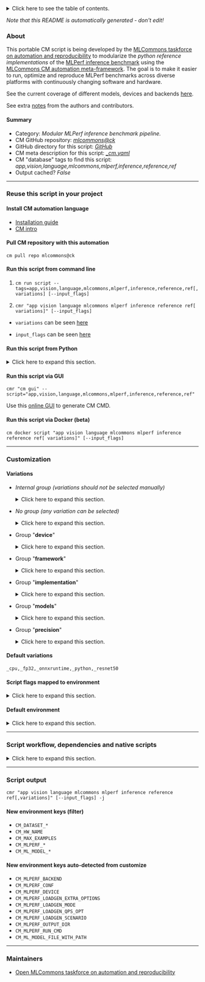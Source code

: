 <details>
<summary>Click here to see the table of contents.</summary>

* [About](#about)
* [Summary](#summary)
* [Reuse this script in your project](#reuse-this-script-in-your-project)
  * [ Install CM automation language](#install-cm-automation-language)
  * [ Check CM script flags](#check-cm-script-flags)
  * [ Run this script from command line](#run-this-script-from-command-line)
  * [ Run this script from Python](#run-this-script-from-python)
  * [ Run this script via GUI](#run-this-script-via-gui)
  * [ Run this script via Docker (beta)](#run-this-script-via-docker-(beta))
* [Customization](#customization)
  * [ Variations](#variations)
  * [ Script flags mapped to environment](#script-flags-mapped-to-environment)
  * [ Default environment](#default-environment)
* [Script workflow, dependencies and native scripts](#script-workflow-dependencies-and-native-scripts)
* [Script output](#script-output)
* [New environment keys (filter)](#new-environment-keys-(filter))
* [New environment keys auto-detected from customize](#new-environment-keys-auto-detected-from-customize)
* [Maintainers](#maintainers)

</details>

*Note that this README is automatically generated - don't edit!*

### About

This portable CM script is being developed by the [MLCommons taskforce on automation and reproducibility](https://github.com/mlcommons/ck/blob/master/docs/mlperf-education-workgroup.md)
to modularize the *python reference implementations* of the [MLPerf inference benchmark](https://github.com/mlcommons/inference) 
using the [MLCommons CM automation meta-framework](https://github.com/mlcommons/ck).
The goal is to make it easier to run, optimize and reproduce MLPerf benchmarks 
across diverse platforms with continuously changing software and hardware.

See the current coverage of different models, devices and backends [here](README-extra.md#current-coverage).


See extra [notes](README-extra.md) from the authors and contributors.

#### Summary

* Category: *Modular MLPerf inference benchmark pipeline.*
* CM GitHub repository: *[mlcommons@ck](https://github.com/mlcommons/ck/tree/master/cm-mlops)*
* GitHub directory for this script: *[GitHub](https://github.com/mlcommons/ck/tree/master/cm-mlops/script/app-mlperf-inference-reference)*
* CM meta description for this script: *[_cm.yaml](_cm.yaml)*
* CM "database" tags to find this script: *app,vision,language,mlcommons,mlperf,inference,reference,ref*
* Output cached? *False*
___
### Reuse this script in your project

#### Install CM automation language

* [Installation guide](https://github.com/mlcommons/ck/blob/master/docs/installation.md)
* [CM intro](https://doi.org/10.5281/zenodo.8105339)

#### Pull CM repository with this automation

```cm pull repo mlcommons@ck```


#### Run this script from command line

1. `cm run script --tags=app,vision,language,mlcommons,mlperf,inference,reference,ref[,variations] [--input_flags]`

2. `cmr "app vision language mlcommons mlperf inference reference ref[ variations]" [--input_flags]`

* `variations` can be seen [here](#variations)

* `input_flags` can be seen [here](#script-flags-mapped-to-environment)

#### Run this script from Python

<details>
<summary>Click here to expand this section.</summary>

```python

import cmind

r = cmind.access({'action':'run'
                  'automation':'script',
                  'tags':'app,vision,language,mlcommons,mlperf,inference,reference,ref'
                  'out':'con',
                  ...
                  (other input keys for this script)
                  ...
                 })

if r['return']>0:
    print (r['error'])

```

</details>


#### Run this script via GUI

```cmr "cm gui" --script="app,vision,language,mlcommons,mlperf,inference,reference,ref"```

Use this [online GUI](https://cKnowledge.org/cm-gui/?tags=app,vision,language,mlcommons,mlperf,inference,reference,ref) to generate CM CMD.

#### Run this script via Docker (beta)

`cm docker script "app vision language mlcommons mlperf inference reference ref[ variations]" [--input_flags]`

___
### Customization


#### Variations

  * *Internal group (variations should not be selected manually)*
    <details>
    <summary>Click here to expand this section.</summary>

    * `_gptj_`
      - Workflow:
        1. ***Read "deps" on other CM scripts***
           * get,generic-python-lib,_torch
             - CM script: [get-generic-python-lib](https://github.com/mlcommons/ck/tree/master/cm-mlops/script/get-generic-python-lib)
           * get,generic-python-lib,_package.datasets
             - CM script: [get-generic-python-lib](https://github.com/mlcommons/ck/tree/master/cm-mlops/script/get-generic-python-lib)
           * get,generic-python-lib,_package.attrs
             - CM script: [get-generic-python-lib](https://github.com/mlcommons/ck/tree/master/cm-mlops/script/get-generic-python-lib)
           * get,generic-python-lib,_package.accelerate
             - CM script: [get-generic-python-lib](https://github.com/mlcommons/ck/tree/master/cm-mlops/script/get-generic-python-lib)
    * `_llama2-70b_`
      - Workflow:
        1. ***Read "deps" on other CM scripts***
           * get,generic-python-lib,_package.transformers
             * CM names: `--adr.['transformers']...`
             - CM script: [get-generic-python-lib](https://github.com/mlcommons/ck/tree/master/cm-mlops/script/get-generic-python-lib)
           * get,generic-python-lib,_package.datasets
             * CM names: `--adr.['datasets']...`
             - CM script: [get-generic-python-lib](https://github.com/mlcommons/ck/tree/master/cm-mlops/script/get-generic-python-lib)
           * get,generic-python-lib,_package.sentencepiece
             * CM names: `--adr.['sentencepiece']...`
             - CM script: [get-generic-python-lib](https://github.com/mlcommons/ck/tree/master/cm-mlops/script/get-generic-python-lib)
           * get,generic-python-lib,_package.protobuf
             * CM names: `--adr.['protobuf']...`
             - CM script: [get-generic-python-lib](https://github.com/mlcommons/ck/tree/master/cm-mlops/script/get-generic-python-lib)
           * get,generic-python-lib,_package.accelerate
             * CM names: `--adr.['accelerate']...`
             - CM script: [get-generic-python-lib](https://github.com/mlcommons/ck/tree/master/cm-mlops/script/get-generic-python-lib)
           * get,generic-python-lib,_package.absl-py
             * CM names: `--adr.['absl-py']...`
             - CM script: [get-generic-python-lib](https://github.com/mlcommons/ck/tree/master/cm-mlops/script/get-generic-python-lib)
           * get,generic-python-lib,_package.evaluate
             * CM names: `--adr.['evaluate']...`
             - CM script: [get-generic-python-lib](https://github.com/mlcommons/ck/tree/master/cm-mlops/script/get-generic-python-lib)
           * get,generic-python-lib,_package.nltk
             * CM names: `--adr.['nltk']...`
             - CM script: [get-generic-python-lib](https://github.com/mlcommons/ck/tree/master/cm-mlops/script/get-generic-python-lib)
           * get,generic-python-lib,_package.rouge-score
             * CM names: `--adr.['rouge-score']...`
             - CM script: [get-generic-python-lib](https://github.com/mlcommons/ck/tree/master/cm-mlops/script/get-generic-python-lib)

    </details>


  * *No group (any variation can be selected)*
    <details>
    <summary>Click here to expand this section.</summary>

    * `_3d-unet`
      - Environment variables:
        - *CM_TMP_IGNORE_MLPERF_QUERY_COUNT*: `True`
        - *CM_MLPERF_MODEL_SKIP_BATCHING*: `True`
      - Workflow:
        1. ***Read "deps" on other CM scripts***
           * get,generic-python-lib,_package.nibabel
             - CM script: [get-generic-python-lib](https://github.com/mlcommons/ck/tree/master/cm-mlops/script/get-generic-python-lib)
    * `_batch_size.#`
      - Environment variables:
        - *CM_MLPERF_LOADGEN_MAX_BATCHSIZE*: `#`
      - Workflow:
    * `_beam_size.#`
      - Environment variables:
        - *GPTJ_BEAM_SIZE*: `#`
      - Workflow:
    * `_bert`
      - Environment variables:
        - *CM_MLPERF_MODEL_SKIP_BATCHING*: `True`
      - Workflow:
        1. ***Read "deps" on other CM scripts***
           * get,generic-python-lib,_package.pydantic
             - CM script: [get-generic-python-lib](https://github.com/mlcommons/ck/tree/master/cm-mlops/script/get-generic-python-lib)
           * get,generic-python-lib,_tokenization
             - CM script: [get-generic-python-lib](https://github.com/mlcommons/ck/tree/master/cm-mlops/script/get-generic-python-lib)
           * get,generic-python-lib,_six
             - CM script: [get-generic-python-lib](https://github.com/mlcommons/ck/tree/master/cm-mlops/script/get-generic-python-lib)
           * get,generic-python-lib,_package.absl-py
             - CM script: [get-generic-python-lib](https://github.com/mlcommons/ck/tree/master/cm-mlops/script/get-generic-python-lib)
           * get,generic-python-lib,_protobuf
             * `if (CM_MLPERF_BACKEND in ['tf', 'tflite'])`
             * CM names: `--adr.['protobuf']...`
             - CM script: [get-generic-python-lib](https://github.com/mlcommons/ck/tree/master/cm-mlops/script/get-generic-python-lib)
           * get,generic-python-lib,_boto3
             * `if (CM_MLPERF_BACKEND  == pytorch)`
             - CM script: [get-generic-python-lib](https://github.com/mlcommons/ck/tree/master/cm-mlops/script/get-generic-python-lib)
           * get,generic-python-lib,_torch
             * CM names: `--adr.['ml-engine-pytorch', 'pytorch']...`
             - CM script: [get-generic-python-lib](https://github.com/mlcommons/ck/tree/master/cm-mlops/script/get-generic-python-lib)
    * `_dlrm`
      - Environment variables:
        - *CM_MLPERF_MODEL_SKIP_BATCHING*: `True`
      - Workflow:
        1. ***Read "deps" on other CM scripts***
           * get,dlrm,src
             * CM names: `--adr.['dlrm-src']...`
             - CM script: [get-dlrm](https://github.com/mlcommons/ck/tree/master/cm-mlops/script/get-dlrm)
           * get,generic-python-lib,_mlperf_logging
             - CM script: [get-generic-python-lib](https://github.com/mlcommons/ck/tree/master/cm-mlops/script/get-generic-python-lib)
           * get,generic-python-lib,_opencv-python
             - CM script: [get-generic-python-lib](https://github.com/mlcommons/ck/tree/master/cm-mlops/script/get-generic-python-lib)
           * get,generic-python-lib,_tensorboard
             - CM script: [get-generic-python-lib](https://github.com/mlcommons/ck/tree/master/cm-mlops/script/get-generic-python-lib)
           * get,generic-python-lib,_protobuf
             - CM script: [get-generic-python-lib](https://github.com/mlcommons/ck/tree/master/cm-mlops/script/get-generic-python-lib)
           * get,generic-python-lib,_scikit-learn
             - CM script: [get-generic-python-lib](https://github.com/mlcommons/ck/tree/master/cm-mlops/script/get-generic-python-lib)
           * get,generic-python-lib,_tqdm
             - CM script: [get-generic-python-lib](https://github.com/mlcommons/ck/tree/master/cm-mlops/script/get-generic-python-lib)
           * get,generic-python-lib,_onnx
             - CM script: [get-generic-python-lib](https://github.com/mlcommons/ck/tree/master/cm-mlops/script/get-generic-python-lib)
           * get,generic-python-lib,_numpy
             - CM script: [get-generic-python-lib](https://github.com/mlcommons/ck/tree/master/cm-mlops/script/get-generic-python-lib)
           * get,generic-python-lib,_package.torchrec
             - CM script: [get-generic-python-lib](https://github.com/mlcommons/ck/tree/master/cm-mlops/script/get-generic-python-lib)
           * get,generic-python-lib,_package.pyre-extensions
             - CM script: [get-generic-python-lib](https://github.com/mlcommons/ck/tree/master/cm-mlops/script/get-generic-python-lib)
           * get,generic-python-lib,_package.torchsnapshot
             - CM script: [get-generic-python-lib](https://github.com/mlcommons/ck/tree/master/cm-mlops/script/get-generic-python-lib)
    * `_multistream`
      - Environment variables:
        - *CM_MLPERF_LOADGEN_SCENARIO*: `MultiStream`
      - Workflow:
    * `_offline`
      - Environment variables:
        - *CM_MLPERF_LOADGEN_SCENARIO*: `Offline`
      - Workflow:
    * `_onnxruntime,cpu`
      - Environment variables:
        - *CM_MLPERF_BACKEND_VERSION*: `<<<CM_ONNXRUNTIME_VERSION>>>`
      - Workflow:
    * `_onnxruntime,cuda`
      - Environment variables:
        - *CM_MLPERF_BACKEND_VERSION*: `<<<CM_ONNXRUNTIME_GPU_VERSION>>>`
        - *ONNXRUNTIME_PREFERRED_EXECUTION_PROVIDER*: `CUDAExecutionProvider`
      - Workflow:
    * `_onnxruntime,rocm`
      - Environment variables:
        - *ONNXRUNTIME_PREFERRED_EXECUTION_PROVIDER*: `ROCMExecutionProvider`
        - *CM_MLPERF_BACKEND_VERSION*: `<<<CM_ONNXRUNTIME_TRAINING_VERSION>>>`
      - Workflow:
    * `_pytorch,rocm`
      - Workflow:
    * `_r2.1_default`
      - Environment variables:
        - *CM_RERUN*: `yes`
        - *CM_SKIP_SYS_UTILS*: `yes`
        - *CM_TEST_QUERY_COUNT*: `100`
      - Workflow:
    * `_server`
      - Environment variables:
        - *CM_MLPERF_LOADGEN_SCENARIO*: `Server`
      - Workflow:
    * `_singlestream`
      - Environment variables:
        - *CM_MLPERF_LOADGEN_SCENARIO*: `SingleStream`
      - Workflow:
    * `_tf,rocm`
      - Environment variables:
        - *CM_MLPERF_BACKEND_VERSION*: `<<<CM_TENSORFLOW_ROCM_VERSION>>>`
      - Workflow:
    * `_tpu,tflite`
      - Workflow:

    </details>


  * Group "**device**"
    <details>
    <summary>Click here to expand this section.</summary>

    * **`_cpu`** (default)
      - Environment variables:
        - *CM_MLPERF_DEVICE*: `cpu`
        - *CUDA_VISIBLE_DEVICES*: ``
        - *USE_CUDA*: `False`
        - *USE_GPU*: `False`
      - Workflow:
    * `_cuda`
      - Environment variables:
        - *CM_MLPERF_DEVICE*: `gpu`
        - *USE_CUDA*: `True`
        - *USE_GPU*: `True`
      - Workflow:
    * `_rocm`
      - Environment variables:
        - *CM_MLPERF_DEVICE*: `rocm`
        - *USE_GPU*: `True`
      - Workflow:
    * `_tpu`
      - Environment variables:
        - *CM_MLPERF_DEVICE*: `tpu`
      - Workflow:

    </details>


  * Group "**framework**"
    <details>
    <summary>Click here to expand this section.</summary>

    * `_deepsparse`
      - Environment variables:
        - *CM_MLPERF_BACKEND*: `deepsparse`
        - *CM_MLPERF_BACKEND_VERSION*: `<<<CM_DEEPSPARSE_VERSION>>>`
      - Workflow:
        1. ***Read "deps" on other CM scripts***
           * get,generic-python-lib,_deepsparse
             * `if (CM_HOST_PLATFORM_FLAVOR  != aarch64)`
             - CM script: [get-generic-python-lib](https://github.com/mlcommons/ck/tree/master/cm-mlops/script/get-generic-python-lib)
           * get,generic-python-lib,_package.deepsparse-nightly
             * `if (CM_HOST_PLATFORM_FLAVOR  == aarch64)`
             - CM script: [get-generic-python-lib](https://github.com/mlcommons/ck/tree/master/cm-mlops/script/get-generic-python-lib)
    * `_ncnn`
      - Environment variables:
        - *CM_MLPERF_BACKEND*: `ncnn`
        - *CM_MLPERF_BACKEND_VERSION*: `<<<CM_NCNN_VERSION>>>`
        - *CM_MLPERF_VISION_DATASET_OPTION*: `imagenet_pytorch`
      - Workflow:
    * **`_onnxruntime`** (default)
      - Environment variables:
        - *CM_MLPERF_BACKEND*: `onnxruntime`
      - Workflow:
    * `_pytorch`
      - Environment variables:
        - *CM_MLPERF_BACKEND*: `pytorch`
        - *CM_MLPERF_BACKEND_VERSION*: `<<<CM_TORCH_VERSION>>>`
      - Workflow:
    * `_ray`
      - Environment variables:
        - *CM_MLPERF_BACKEND*: `ray`
        - *CM_MLPERF_BACKEND_VERSION*: `<<<CM_TORCH_VERSION>>>`
      - Workflow:
    * `_tf`
      - Aliases: `_tensorflow`
      - Environment variables:
        - *CM_MLPERF_BACKEND*: `tf`
        - *CM_MLPERF_BACKEND_VERSION*: `<<<CM_TENSORFLOW_VERSION>>>`
      - Workflow:
    * `_tflite`
      - Environment variables:
        - *CM_MLPERF_BACKEND*: `tflite`
        - *CM_MLPERF_BACKEND_VERSION*: `<<<CM_TFLITE_VERSION>>>`
        - *CM_MLPERF_VISION_DATASET_OPTION*: `imagenet_tflite_tpu`
      - Workflow:
    * `_tvm-onnx`
      - Environment variables:
        - *CM_MLPERF_BACKEND*: `tvm-onnx`
        - *CM_MLPERF_BACKEND_VERSION*: `<<<CM_ONNXRUNTIME_VERSION>>>`
      - Workflow:
        1. ***Read "deps" on other CM scripts***
           * get,generic-python-lib,_onnx
             - CM script: [get-generic-python-lib](https://github.com/mlcommons/ck/tree/master/cm-mlops/script/get-generic-python-lib)
           * get,tvm
             * CM names: `--adr.['tvm']...`
             - CM script: [get-tvm](https://github.com/mlcommons/ck/tree/master/cm-mlops/script/get-tvm)
           * get,tvm-model,_onnx
             * CM names: `--adr.['tvm-model']...`
             - CM script: [get-tvm-model](https://github.com/mlcommons/ck/tree/master/cm-mlops/script/get-tvm-model)
    * `_tvm-pytorch`
      - Environment variables:
        - *CM_MLPERF_BACKEND*: `tvm-pytorch`
        - *CM_MLPERF_BACKEND_VERSION*: `<<<CM_TORCH_VERSION>>>`
        - *CM_PREPROCESS_PYTORCH*: `yes`
        - *MLPERF_TVM_TORCH_QUANTIZED_ENGINE*: `qnnpack`
      - Workflow:
        1. ***Read "deps" on other CM scripts***
           * get,generic-python-lib,_torch
             - CM script: [get-generic-python-lib](https://github.com/mlcommons/ck/tree/master/cm-mlops/script/get-generic-python-lib)
           * get,tvm
             * CM names: `--adr.['tvm']...`
             - CM script: [get-tvm](https://github.com/mlcommons/ck/tree/master/cm-mlops/script/get-tvm)
           * get,tvm-model,_pytorch
             * CM names: `--adr.['tvm-model']...`
             - CM script: [get-tvm-model](https://github.com/mlcommons/ck/tree/master/cm-mlops/script/get-tvm-model)
    * `_tvm-tflite`
      - Environment variables:
        - *CM_MLPERF_BACKEND*: `tvm-tflite`
        - *CM_MLPERF_BACKEND_VERSION*: `<<<CM_TVM-TFLITE_VERSION>>>`
      - Workflow:
        1. ***Read "deps" on other CM scripts***
           * get,generic-python-lib,_tflite
             - CM script: [get-generic-python-lib](https://github.com/mlcommons/ck/tree/master/cm-mlops/script/get-generic-python-lib)
           * get,tvm
             * CM names: `--adr.['tvm']...`
             - CM script: [get-tvm](https://github.com/mlcommons/ck/tree/master/cm-mlops/script/get-tvm)
           * get,tvm-model,_tflite
             * CM names: `--adr.['tvm-model']...`
             - CM script: [get-tvm-model](https://github.com/mlcommons/ck/tree/master/cm-mlops/script/get-tvm-model)

    </details>


  * Group "**implementation**"
    <details>
    <summary>Click here to expand this section.</summary>

    * **`_python`** (default)
      - Environment variables:
        - *CM_MLPERF_PYTHON*: `yes`
        - *CM_MLPERF_IMPLEMENTATION*: `reference`
      - Workflow:

    </details>


  * Group "**models**"
    <details>
    <summary>Click here to expand this section.</summary>

    * `_3d-unet-99`
      - Environment variables:
        - *CM_MODEL*: `3d-unet-99`
      - Workflow:
    * `_3d-unet-99.9`
      - Environment variables:
        - *CM_MODEL*: `3d-unet-99.9`
      - Workflow:
    * `_bert-99`
      - Environment variables:
        - *CM_MODEL*: `bert-99`
      - Workflow:
    * `_bert-99.9`
      - Environment variables:
        - *CM_MODEL*: `bert-99.9`
      - Workflow:
    * `_dlrm-99`
      - Environment variables:
        - *CM_MODEL*: `dlrm-99`
      - Workflow:
    * `_dlrm-99.9`
      - Environment variables:
        - *CM_MODEL*: `dlrm-99.9`
      - Workflow:
    * `_gptj-99`
      - Environment variables:
        - *CM_MODEL*: `gptj-99`
      - Workflow:
    * `_gptj-99.9`
      - Environment variables:
        - *CM_MODEL*: `gptj-99.9`
      - Workflow:
    * `_llama2-70b-99`
      - Environment variables:
        - *CM_MODEL*: `llama2-70b-99`
      - Workflow:
    * `_llama2-70b-99.9`
      - Environment variables:
        - *CM_MODEL*: `llama2-70b-99.9`
      - Workflow:
    * **`_resnet50`** (default)
      - Environment variables:
        - *CM_MODEL*: `resnet50`
        - *CM_MLPERF_USE_MLCOMMONS_RUN_SCRIPT*: `yes`
      - Workflow:
        1. ***Read "deps" on other CM scripts***
           * get,generic-python-lib,_opencv-python
             - CM script: [get-generic-python-lib](https://github.com/mlcommons/ck/tree/master/cm-mlops/script/get-generic-python-lib)
           * get,generic-python-lib,_numpy
             - CM script: [get-generic-python-lib](https://github.com/mlcommons/ck/tree/master/cm-mlops/script/get-generic-python-lib)
           * get,generic-python-lib,_pycocotools
             - CM script: [get-generic-python-lib](https://github.com/mlcommons/ck/tree/master/cm-mlops/script/get-generic-python-lib)
        1. ***Read "prehook_deps" on other CM scripts***
           * get,generic-python-lib,_protobuf
             * `if (CM_MLPERF_BACKEND in ['tf', 'tflite'])`
             * CM names: `--adr.['protobuf']...`
             - CM script: [get-generic-python-lib](https://github.com/mlcommons/ck/tree/master/cm-mlops/script/get-generic-python-lib)
    * `_retinanet`
      - Environment variables:
        - *CM_MODEL*: `retinanet`
        - *CM_MLPERF_USE_MLCOMMONS_RUN_SCRIPT*: `yes`
        - *CM_MLPERF_LOADGEN_MAX_BATCHSIZE*: `1`
      - Workflow:
        1. ***Read "deps" on other CM scripts***
           * get,generic-python-lib,_opencv-python
             - CM script: [get-generic-python-lib](https://github.com/mlcommons/ck/tree/master/cm-mlops/script/get-generic-python-lib)
           * get,generic-python-lib,_numpy
             - CM script: [get-generic-python-lib](https://github.com/mlcommons/ck/tree/master/cm-mlops/script/get-generic-python-lib)
           * get,generic-python-lib,_pycocotools
             - CM script: [get-generic-python-lib](https://github.com/mlcommons/ck/tree/master/cm-mlops/script/get-generic-python-lib)
    * `_rnnt`
      - Environment variables:
        - *CM_MODEL*: `rnnt`
        - *CM_MLPERF_MODEL_SKIP_BATCHING*: `True`
        - *CM_TMP_IGNORE_MLPERF_QUERY_COUNT*: `True`
      - Workflow:
        1. ***Read "deps" on other CM scripts***
           * get,generic-python-lib,_package.pydantic
             - CM script: [get-generic-python-lib](https://github.com/mlcommons/ck/tree/master/cm-mlops/script/get-generic-python-lib)
           * get,generic-python-lib,_librosa
             * CM names: `--adr.['librosa']...`
             - CM script: [get-generic-python-lib](https://github.com/mlcommons/ck/tree/master/cm-mlops/script/get-generic-python-lib)
           * get,generic-python-lib,_inflect
             - CM script: [get-generic-python-lib](https://github.com/mlcommons/ck/tree/master/cm-mlops/script/get-generic-python-lib)
           * get,generic-python-lib,_unidecode
             - CM script: [get-generic-python-lib](https://github.com/mlcommons/ck/tree/master/cm-mlops/script/get-generic-python-lib)
           * get,generic-python-lib,_toml
             - CM script: [get-generic-python-lib](https://github.com/mlcommons/ck/tree/master/cm-mlops/script/get-generic-python-lib)
    * `_sdxl`
      - Environment variables:
        - *CM_MODEL*: `stable-diffusion-xl`
        - *CM_NUM_THREADS*: `1`
      - Workflow:
        1. ***Read "deps" on other CM scripts***
           * get,generic-python-lib,_package.diffusers
             * CM names: `--adr.['diffusers']...`
             - CM script: [get-generic-python-lib](https://github.com/mlcommons/ck/tree/master/cm-mlops/script/get-generic-python-lib)
           * get,generic-python-lib,_package.transformers
             * CM names: `--adr.['transformers']...`
             - CM script: [get-generic-python-lib](https://github.com/mlcommons/ck/tree/master/cm-mlops/script/get-generic-python-lib)
           * get,generic-python-lib,_package.accelerate
             * CM names: `--adr.['accelerate']...`
             - CM script: [get-generic-python-lib](https://github.com/mlcommons/ck/tree/master/cm-mlops/script/get-generic-python-lib)
           * get,generic-python-lib,_package.torchmetrics
             * CM names: `--adr.['torchmetrics']...`
             - CM script: [get-generic-python-lib](https://github.com/mlcommons/ck/tree/master/cm-mlops/script/get-generic-python-lib)
           * get,generic-python-lib,_package.torch-fidelity
             * CM names: `--adr.['torch-fidelity']...`
             - CM script: [get-generic-python-lib](https://github.com/mlcommons/ck/tree/master/cm-mlops/script/get-generic-python-lib)
           * get,generic-python-lib,_package.open_clip_torch
             * CM names: `--adr.['open-clip']...`
             - CM script: [get-generic-python-lib](https://github.com/mlcommons/ck/tree/master/cm-mlops/script/get-generic-python-lib)
           * get,generic-python-lib,_package.scipy
             * CM names: `--adr.['scipy']...`
             - CM script: [get-generic-python-lib](https://github.com/mlcommons/ck/tree/master/cm-mlops/script/get-generic-python-lib)

    </details>


  * Group "**precision**"
    <details>
    <summary>Click here to expand this section.</summary>

    * `_bfloat16`
      - Environment variables:
        - *CM_MLPERF_QUANTIZATION*: `False`
        - *CM_MLPERF_MODEL_PRECISION*: `bfloat16`
      - Workflow:
    * `_float16`
      - Environment variables:
        - *CM_MLPERF_QUANTIZATION*: `False`
        - *CM_MLPERF_MODEL_PRECISION*: `float16`
      - Workflow:
    * **`_fp32`** (default)
      - Environment variables:
        - *CM_MLPERF_QUANTIZATION*: `False`
        - *CM_MLPERF_MODEL_PRECISION*: `float32`
      - Workflow:
    * `_int8`
      - Aliases: `_quantized`
      - Environment variables:
        - *CM_MLPERF_QUANTIZATION*: `True`
        - *CM_MLPERF_MODEL_PRECISION*: `int8`
      - Workflow:

    </details>


#### Default variations

`_cpu,_fp32,_onnxruntime,_python,_resnet50`

#### Script flags mapped to environment
<details>
<summary>Click here to expand this section.</summary>

* `--clean=value`  &rarr;  `CM_MLPERF_CLEAN_SUBMISSION_DIR=value`
* `--count=value`  &rarr;  `CM_MLPERF_LOADGEN_QUERY_COUNT=value`
* `--dataset=value`  &rarr;  `CM_MLPERF_VISION_DATASET_OPTION=value`
* `--dataset_args=value`  &rarr;  `CM_MLPERF_EXTRA_DATASET_ARGS=value`
* `--docker=value`  &rarr;  `CM_RUN_DOCKER_CONTAINER=value`
* `--hw_name=value`  &rarr;  `CM_HW_NAME=value`
* `--imagenet_path=value`  &rarr;  `IMAGENET_PATH=value`
* `--max_amps=value`  &rarr;  `CM_MLPERF_POWER_MAX_AMPS=value`
* `--max_batchsize=value`  &rarr;  `CM_MLPERF_LOADGEN_MAX_BATCHSIZE=value`
* `--max_volts=value`  &rarr;  `CM_MLPERF_POWER_MAX_VOLTS=value`
* `--mode=value`  &rarr;  `CM_MLPERF_LOADGEN_MODE=value`
* `--model=value`  &rarr;  `CM_MLPERF_CUSTOM_MODEL_PATH=value`
* `--multistream_target_latency=value`  &rarr;  `CM_MLPERF_LOADGEN_MULTISTREAM_TARGET_LATENCY=value`
* `--network=value`  &rarr;  `CM_NETWORK_LOADGEN=value`
* `--ntp_server=value`  &rarr;  `CM_MLPERF_POWER_NTP_SERVER=value`
* `--num_threads=value`  &rarr;  `CM_NUM_THREADS=value`
* `--offline_target_qps=value`  &rarr;  `CM_MLPERF_LOADGEN_OFFLINE_TARGET_QPS=value`
* `--output_dir=value`  &rarr;  `OUTPUT_BASE_DIR=value`
* `--power=value`  &rarr;  `CM_MLPERF_POWER=value`
* `--power_server=value`  &rarr;  `CM_MLPERF_POWER_SERVER_ADDRESS=value`
* `--regenerate_files=value`  &rarr;  `CM_REGENERATE_MEASURE_FILES=value`
* `--rerun=value`  &rarr;  `CM_RERUN=value`
* `--scenario=value`  &rarr;  `CM_MLPERF_LOADGEN_SCENARIO=value`
* `--server_target_qps=value`  &rarr;  `CM_MLPERF_LOADGEN_SERVER_TARGET_QPS=value`
* `--singlestream_target_latency=value`  &rarr;  `CM_MLPERF_LOADGEN_SINGLESTREAM_TARGET_LATENCY=value`
* `--sut_servers=value`  &rarr;  `CM_NETWORK_LOADGEN_SUT_SERVERS=value`
* `--target_latency=value`  &rarr;  `CM_MLPERF_LOADGEN_TARGET_LATENCY=value`
* `--target_qps=value`  &rarr;  `CM_MLPERF_LOADGEN_TARGET_QPS=value`
* `--test_query_count=value`  &rarr;  `CM_TEST_QUERY_COUNT=value`
* `--threads=value`  &rarr;  `CM_NUM_THREADS=value`

**Above CLI flags can be used in the Python CM API as follows:**

```python
r=cm.access({... , "clean":...}
```

</details>

#### Default environment

<details>
<summary>Click here to expand this section.</summary>

These keys can be updated via `--env.KEY=VALUE` or `env` dictionary in `@input.json` or using script flags.

* CM_MLPERF_LOADGEN_MODE: `accuracy`
* CM_MLPERF_LOADGEN_SCENARIO: `Offline`
* CM_OUTPUT_FOLDER_NAME: `test_results`
* CM_MLPERF_RUN_STYLE: `test`
* CM_TEST_QUERY_COUNT: `10`
* CM_MLPERF_QUANTIZATION: `False`
* CM_MLPERF_SUT_NAME_IMPLEMENTATION_PREFIX: `reference`
* CM_MLPERF_SUT_NAME_RUN_CONFIG_SUFFIX: ``

</details>

___
### Script workflow, dependencies and native scripts

<details>
<summary>Click here to expand this section.</summary>

  1. ***Read "deps" on other CM scripts from [meta](https://github.com/mlcommons/ck/tree/master/cm-mlops/script/app-mlperf-inference-reference/_cm.yaml)***
     * detect,os
       - CM script: [detect-os](https://github.com/mlcommons/ck/tree/master/cm-mlops/script/detect-os)
     * detect,cpu
       - CM script: [detect-cpu](https://github.com/mlcommons/ck/tree/master/cm-mlops/script/detect-cpu)
     * get,sys-utils-cm
       - CM script: [get-sys-utils-cm](https://github.com/mlcommons/ck/tree/master/cm-mlops/script/get-sys-utils-cm)
     * get,python
       * CM names: `--adr.['python', 'python3']...`
       - CM script: [get-python3](https://github.com/mlcommons/ck/tree/master/cm-mlops/script/get-python3)
     * get,cuda,_cudnn
       * `if (CM_MLPERF_DEVICE  == gpu AND CM_MLPERF_BACKEND in ['onnxruntime', 'tf', 'tflite'])`
       - CM script: [get-cuda](https://github.com/mlcommons/ck/tree/master/cm-mlops/script/get-cuda)
     * get,nvidia,tensorrt
       * `if (CM_MLPERF_BACKEND  == tensorrt)`
       - CM script: [get-tensorrt](https://github.com/mlcommons/ck/tree/master/cm-mlops/script/get-tensorrt)
     * get,generic-python-lib,_onnxruntime
       * `if (CM_MLPERF_BACKEND in ['onnxruntime', 'tvm-onnx'] AND CM_MLPERF_DEVICE in ['cpu', 'rocm'])`
       * CM names: `--adr.['ml-engine-onnxruntime', 'onnxruntime']...`
       - CM script: [get-generic-python-lib](https://github.com/mlcommons/ck/tree/master/cm-mlops/script/get-generic-python-lib)
     * get,generic-python-lib,_onnxruntime_gpu
       * `if (CM_MLPERF_BACKEND in ['onnxruntime', 'tvm-onnx'] AND CM_MLPERF_DEVICE  == gpu) AND (CM_MODEL not in ['3d-unet-99', '3d-unet-99.9'])`
       * CM names: `--adr.['ml-engine-onnxruntime-cuda']...`
       - CM script: [get-generic-python-lib](https://github.com/mlcommons/ck/tree/master/cm-mlops/script/get-generic-python-lib)
     * get,generic-python-lib,_onnxruntime
       * `if (CM_MLPERF_BACKEND  == onnxruntime AND CM_MLPERF_DEVICE  == gpu AND CM_MODEL in ['3d-unet-99', '3d-unet-99.9', 'resnet50'])`
       - CM script: [get-generic-python-lib](https://github.com/mlcommons/ck/tree/master/cm-mlops/script/get-generic-python-lib)
     * get,generic-python-lib,_onnxruntime_gpu
       * `if (CM_MLPERF_BACKEND  == onnxruntime AND CM_MLPERF_DEVICE  == gpu AND CM_MODEL in ['3d-unet-99', '3d-unet-99.9', 'resnet50'])`
       - CM script: [get-generic-python-lib](https://github.com/mlcommons/ck/tree/master/cm-mlops/script/get-generic-python-lib)
     * get,generic-python-lib,_torch
       * `if (CM_MLPERF_BACKEND in ['pytorch', 'tvm-pytorch'] AND CM_MLPERF_DEVICE in ['cpu', 'rocm'])`
       * CM names: `--adr.['ml-engine-pytorch', 'pytorch']...`
       - CM script: [get-generic-python-lib](https://github.com/mlcommons/ck/tree/master/cm-mlops/script/get-generic-python-lib)
     * get,generic-python-lib,_torch_cuda
       * `if (CM_MLPERF_BACKEND in ['pytorch', 'tvm-pytorch', 'ray'] AND CM_MLPERF_DEVICE  == gpu)`
       * CM names: `--adr.['ml-engine-pytorch', 'pytorch']...`
       - CM script: [get-generic-python-lib](https://github.com/mlcommons/ck/tree/master/cm-mlops/script/get-generic-python-lib)
     * get,generic-python-lib,_torchvision
       * `if (CM_MLPERF_BACKEND in ['pytorch', 'tvm-pytorch'] AND CM_MLPERF_DEVICE  == cpu)`
       * CM names: `--adr.['ml-engine-torchvision']...`
       - CM script: [get-generic-python-lib](https://github.com/mlcommons/ck/tree/master/cm-mlops/script/get-generic-python-lib)
     * get,generic-python-lib,_torchvision_cuda
       * `if (CM_MLPERF_BACKEND in ['pytorch', 'tvm-pytorch', 'ray'] AND CM_MLPERF_DEVICE  == gpu)`
       * CM names: `--adr.['ml-engine-torchvision']...`
       - CM script: [get-generic-python-lib](https://github.com/mlcommons/ck/tree/master/cm-mlops/script/get-generic-python-lib)
     * get,generic-python-lib,_tensorrt
       * `if (CM_MLPERF_BACKEND  == ray)`
       * CM names: `--adr.['ml-engine-tensorrt']...`
       - CM script: [get-generic-python-lib](https://github.com/mlcommons/ck/tree/master/cm-mlops/script/get-generic-python-lib)
     * get,generic-python-lib,_torch_tensorrt
       * `if (CM_MLPERF_BACKEND  == ray)`
       * CM names: `--adr.['ml-engine-torch_tensorrt']...`
       - CM script: [get-generic-python-lib](https://github.com/mlcommons/ck/tree/master/cm-mlops/script/get-generic-python-lib)
     * get,generic-python-lib,_ray
       * `if (CM_MLPERF_BACKEND  == ray)`
       * CM names: `--adr.['ray']...`
       - CM script: [get-generic-python-lib](https://github.com/mlcommons/ck/tree/master/cm-mlops/script/get-generic-python-lib)
     * get,generic-python-lib,_async_timeout
       * `if (CM_MLPERF_BACKEND  == ray)`
       * CM names: `--adr.['async_timeout']...`
       - CM script: [get-generic-python-lib](https://github.com/mlcommons/ck/tree/master/cm-mlops/script/get-generic-python-lib)
     * get,generic-python-lib,_transformers
       * `if (CM_MODEL in ['bert-99', 'bert-99.9', 'gptj-99', 'gptj-99.9'])`
       * CM names: `--adr.['ml-engine-transformers']...`
       - CM script: [get-generic-python-lib](https://github.com/mlcommons/ck/tree/master/cm-mlops/script/get-generic-python-lib)
     * get,generic-python-lib,_tensorflow
       * `if (CM_MLPERF_BACKEND in ['tf', 'tflite'])`
       * CM names: `--adr.['ml-engine-tensorflow', 'tensorflow']...`
       - CM script: [get-generic-python-lib](https://github.com/mlcommons/ck/tree/master/cm-mlops/script/get-generic-python-lib)
     * get,generic-python-lib,_package.ncnn
       * `if (CM_MLPERF_BACKEND  == ncnn)`
       * CM names: `--adr.['ml-engine-ncnn']...`
       - CM script: [get-generic-python-lib](https://github.com/mlcommons/ck/tree/master/cm-mlops/script/get-generic-python-lib)
     * get,ml-model,neural-magic,zoo
       * `if (CM_MLPERF_NEURALMAGIC_MODEL_ZOO_STUB  == on)`
       * CM names: `--adr.['custom-ml-model']...`
       - CM script: [get-ml-model-neuralmagic-zoo](https://github.com/mlcommons/ck/tree/master/cm-mlops/script/get-ml-model-neuralmagic-zoo)
     * get,ml-model,image-classification,resnet50
       * `if (CM_MODEL  == resnet50) AND (CM_MLPERF_CUSTOM_MODEL_PATH  != on)`
       * CM names: `--adr.['ml-model', 'resnet50-model']...`
       - CM script: [get-ml-model-resnet50](https://github.com/mlcommons/ck/tree/master/cm-mlops/script/get-ml-model-resnet50)
     * get,ml-model,object-detection,retinanet
       * `if (CM_MODEL  == retinanet)`
       * CM names: `--adr.['ml-model', 'retinanet-model']...`
       - CM script: [get-ml-model-retinanet](https://github.com/mlcommons/ck/tree/master/cm-mlops/script/get-ml-model-retinanet)
     * get,ml-model,large-language-model,gptj
       * `if (CM_MODEL in ['gptj-99', 'gptj-99.9'])`
       * CM names: `--adr.['ml-model', 'gptj-model', 'gpt-j-model']...`
       - CM script: [get-ml-model-gptj](https://github.com/mlcommons/ck/tree/master/cm-mlops/script/get-ml-model-gptj)
     * get,ml-model,object-detection,resnext50,fp32,_pytorch-weights
       * `if (CM_MLPERF_BACKEND  == pytorch AND CM_MLPERF_IMPLEMENTATION  == nvidia AND CM_MODEL  == retinanet)`
       * CM names: `--adr.['ml-model', 'retinanet-model']...`
       - *Warning: no scripts found*
     * get,ml-model,language-processing,bert-large
       * `if (CM_MODEL in ['bert-99', 'bert-99.9']) AND (CM_MLPERF_CUSTOM_MODEL_PATH  != on)`
       * CM names: `--adr.['ml-model', 'bert-model']...`
       - CM script: [get-ml-model-bert-large-squad](https://github.com/mlcommons/ck/tree/master/cm-mlops/script/get-ml-model-bert-large-squad)
     * get,ml-model,stable-diffusion,text-to-image,sdxl
       * `if (CM_MODEL  == stable-diffusion-xl) AND (CM_MLPERF_CUSTOM_MODEL_PATH  != on)`
       * CM names: `--adr.['ml-model', 'sdxl-model']...`
       - CM script: [get-ml-model-stable-diffusion](https://github.com/mlcommons/ck/tree/master/cm-mlops/script/get-ml-model-stable-diffusion)
     * get,ml-model,llama2
       * `if (CM_MODEL in ['llama2-70b-99', 'llama2-70b-99.9']) AND (CM_MLPERF_CUSTOM_MODEL_PATH  != on)`
       * CM names: `--adr.['ml-model', 'llama2-model']...`
       - CM script: [get-ml-model-llama2](https://github.com/mlcommons/ck/tree/master/cm-mlops/script/get-ml-model-llama2)
     * get,ml-model,medical-imaging,3d-unet
       * `if (CM_MODEL in ['3d-unet-99', '3d-unet-99.9'])`
       * CM names: `--adr.['ml-model', '3d-unet-model']...`
       - CM script: [get-ml-model-3d-unet-kits19](https://github.com/mlcommons/ck/tree/master/cm-mlops/script/get-ml-model-3d-unet-kits19)
     * get,ml-model,speech-recognition,rnnt
       * `if (CM_MODEL  == rnnt)`
       * CM names: `--adr.['ml-model', 'rnnt-model']...`
       - CM script: [get-ml-model-rnnt](https://github.com/mlcommons/ck/tree/master/cm-mlops/script/get-ml-model-rnnt)
     * get,ml-model,recommendation,dlrm
       * `if (CM_MODEL in ['dlrm-99', 'dlrm-99.9'])`
       * CM names: `--adr.['ml-model', 'dlrm-model']...`
       - CM script: [get-ml-model-dlrm-terabyte](https://github.com/mlcommons/ck/tree/master/cm-mlops/script/get-ml-model-dlrm-terabyte)
     * get,dataset,image-classification,imagenet,preprocessed
       * `if (CM_MODEL  == resnet50) AND (CM_MLPERF_VISION_DATASET_OPTION  != True)`
       * CM names: `--adr.['imagenet-preprocessed']...`
       - CM script: [get-preprocessed-dataset-imagenet](https://github.com/mlcommons/ck/tree/master/cm-mlops/script/get-preprocessed-dataset-imagenet)
     * get,dataset,image-classification,imagenet,preprocessed,_pytorch
       * `if (CM_MODEL  == resnet50 AND CM_MLPERF_VISION_DATASET_OPTION  == imagenet_pytorch)`
       * CM names: `--adr.['imagenet-preprocessed']...`
       - CM script: [get-preprocessed-dataset-imagenet](https://github.com/mlcommons/ck/tree/master/cm-mlops/script/get-preprocessed-dataset-imagenet)
     * get,dataset-aux,image-classification,imagenet-aux
       * `if (CM_MODEL  == resnet50)`
       - CM script: [get-dataset-imagenet-aux](https://github.com/mlcommons/ck/tree/master/cm-mlops/script/get-dataset-imagenet-aux)
     * get,dataset,object-detection,open-images,openimages,preprocessed,_validation
       * `if (CM_MODEL  == retinanet)`
       * CM names: `--adr.['openimages-preprocessed']...`
       - CM script: [get-preprocessed-dataset-openimages](https://github.com/mlcommons/ck/tree/master/cm-mlops/script/get-preprocessed-dataset-openimages)
     * get,dataset,cnndm,_validation
       * `if (CM_MODEL in ['gptj-99', 'gptj-99.9'])`
       * CM names: `--adr.['cnndm-preprocessed']...`
       - CM script: [get-dataset-cnndm](https://github.com/mlcommons/ck/tree/master/cm-mlops/script/get-dataset-cnndm)
     * get,dataset,squad,original
       * `if (CM_MODEL in ['bert-99', 'bert-99.9'])`
       * CM names: `--adr.['cnndm-preprocessed']...`
       - CM script: [get-dataset-squad](https://github.com/mlcommons/ck/tree/master/cm-mlops/script/get-dataset-squad)
     * get,dataset-aux,squad-vocab
       * `if (CM_MODEL in ['bert-99', 'bert-99.9'])`
       - CM script: [get-dataset-squad-vocab](https://github.com/mlcommons/ck/tree/master/cm-mlops/script/get-dataset-squad-vocab)
     * get,dataset,coco2014,_validation
       * `if (CM_MODEL  == stable-diffusion-xl)`
       * CM names: `--adr.['coco2014-preprocessed']...`
       - CM script: [get-dataset-coco2014](https://github.com/mlcommons/ck/tree/master/cm-mlops/script/get-dataset-coco2014)
     * get,preprocessed,dataset,openorca,_validation
       * `if (CM_MODEL in ['llama2-70b-99', 'llama2-70b-99.9'])`
       * CM names: `--adr.['openorca-preprocessed']...`
       - CM script: [get-preprocessed-dataset-openorca](https://github.com/mlcommons/ck/tree/master/cm-mlops/script/get-preprocessed-dataset-openorca)
     * get,dataset,kits19,preprocessed
       * `if (CM_MODEL in ['3d-unet-99', '3d-unet-99.9'])`
       * CM names: `--adr.['kits19-preprocessed']...`
       - CM script: [get-preprocessed-dataset-kits19](https://github.com/mlcommons/ck/tree/master/cm-mlops/script/get-preprocessed-dataset-kits19)
     * get,dataset,librispeech,preprocessed
       * `if (CM_MODEL  == rnnt)`
       * CM names: `--adr.['librispeech-preprocessed']...`
       - CM script: [get-preprocessed-dataset-librispeech](https://github.com/mlcommons/ck/tree/master/cm-mlops/script/get-preprocessed-dataset-librispeech)
     * get,dataset,criteo,preprocessed
       * `if (CM_MODEL in ['dlrm-99', 'dlrm-99.9'])`
       * CM names: `--adr.['criteo-preprocessed']...`
       - CM script: [get-preprocessed-dataset-criteo](https://github.com/mlcommons/ck/tree/master/cm-mlops/script/get-preprocessed-dataset-criteo)
     * generate,user-conf,mlperf,inference
       * CM names: `--adr.['user-conf-generator']...`
       - CM script: [generate-mlperf-inference-user-conf](https://github.com/mlcommons/ck/tree/master/cm-mlops/script/generate-mlperf-inference-user-conf)
     * get,loadgen
       * CM names: `--adr.['loadgen', 'mlperf-inference-loadgen']...`
       - CM script: [get-mlperf-inference-loadgen](https://github.com/mlcommons/ck/tree/master/cm-mlops/script/get-mlperf-inference-loadgen)
     * get,mlcommons,inference,src
       * CM names: `--adr.['inference-src']...`
       - CM script: [get-mlperf-inference-src](https://github.com/mlcommons/ck/tree/master/cm-mlops/script/get-mlperf-inference-src)
     * get,mlcommons,inference,src
       * CM names: `--adr.['mlperf-implementation']...`
       - CM script: [get-mlperf-inference-src](https://github.com/mlcommons/ck/tree/master/cm-mlops/script/get-mlperf-inference-src)
     * get,generic-python-lib,_package.psutil
       - CM script: [get-generic-python-lib](https://github.com/mlcommons/ck/tree/master/cm-mlops/script/get-generic-python-lib)
  1. ***Run "preprocess" function from [customize.py](https://github.com/mlcommons/ck/tree/master/cm-mlops/script/app-mlperf-inference-reference/customize.py)***
  1. ***Read "prehook_deps" on other CM scripts from [meta](https://github.com/mlcommons/ck/tree/master/cm-mlops/script/app-mlperf-inference-reference/_cm.yaml)***
     * remote,run,cmds
       * `if (CM_SSH_RUN_COMMANDS  == on)`
       * CM names: `--adr.['remote-run-cmds']...`
       - CM script: [remote-run-commands](https://github.com/mlcommons/ck/tree/master/cm-mlops/script/remote-run-commands)
  1. ***Run native script if exists***
  1. ***Read "posthook_deps" on other CM scripts from [meta](https://github.com/mlcommons/ck/tree/master/cm-mlops/script/app-mlperf-inference-reference/_cm.yaml)***
     * benchmark-mlperf
       * `if (CM_MLPERF_SKIP_RUN  != on)`
       * CM names: `--adr.['mlperf-runner']...`
       - CM script: [benchmark-program-mlperf](https://github.com/mlcommons/ck/tree/master/cm-mlops/script/benchmark-program-mlperf)
  1. ***Run "postrocess" function from [customize.py](https://github.com/mlcommons/ck/tree/master/cm-mlops/script/app-mlperf-inference-reference/customize.py)***
  1. Read "post_deps" on other CM scripts from [meta](https://github.com/mlcommons/ck/tree/master/cm-mlops/script/app-mlperf-inference-reference/_cm.yaml)
</details>

___
### Script output
`cmr "app vision language mlcommons mlperf inference reference ref[,variations]" [--input_flags] -j`
#### New environment keys (filter)

* `CM_DATASET_*`
* `CM_HW_NAME`
* `CM_MAX_EXAMPLES`
* `CM_MLPERF_*`
* `CM_ML_MODEL_*`
#### New environment keys auto-detected from customize

* `CM_MLPERF_BACKEND`
* `CM_MLPERF_CONF`
* `CM_MLPERF_DEVICE`
* `CM_MLPERF_LOADGEN_EXTRA_OPTIONS`
* `CM_MLPERF_LOADGEN_MODE`
* `CM_MLPERF_LOADGEN_QPS_OPT`
* `CM_MLPERF_LOADGEN_SCENARIO`
* `CM_MLPERF_OUTPUT_DIR`
* `CM_MLPERF_RUN_CMD`
* `CM_ML_MODEL_FILE_WITH_PATH`
___
### Maintainers

* [Open MLCommons taskforce on automation and reproducibility](https://github.com/mlcommons/ck/blob/master/docs/taskforce.md)
